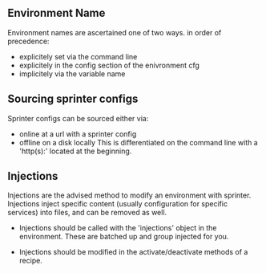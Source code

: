 Environment Name 
-----------------------------
Environment names are ascertained one of two ways. in order of precedence:
* explicitely set via the command line
* explicitely in the config section of the enivronment cfg
* implicitely via the variable name

Sourcing sprinter configs
-------------------------
Sprinter configs can be sourced either via:
* online at a url with a sprinter config
* offline on a disk locally
This is differentiated on the command line with a 'http(s):' located at the beginning.

Injections
----------
Injections are the advised method to modify an environment with sprinter. Injections inject specific content (usually configuration for specific services) into files, and can be removed as well.

* Injections should be called with the 'injections' object in the environment. These are batched up and group injected for you.

* Injections should be modified in the activate/deactivate methods of a recipe.

